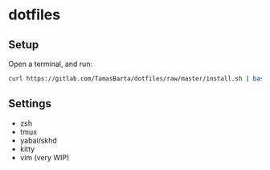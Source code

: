 # dotfiles

## Setup

Open a terminal, and run:

```sh
curl https://gitlab.com/TamasBarta/dotfiles/raw/master/install.sh | bash
```

## Settings

- zsh
- tmux
- yabai/skhd
- kitty
- vim (very WIP)
